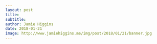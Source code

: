 ```yaml
---
layout: post
title: 
subtitle: 
author: Jamie Higgins
date: 2018-01-21
image: http://www.jamiehiggins.me/img/post/2018/01/21/banner.jpg
---
```

